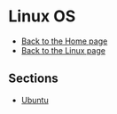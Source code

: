# Linux OS

- [Back to the Home page](../../README.md)
- [Back to the Linux page](../README.md)

## Sections
- [Ubuntu](Ubuntu/README.md)
